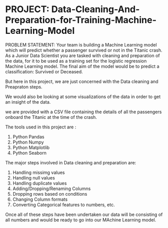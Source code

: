 # PROJECT: Data-Cleaning-And-Preparation-for-Training-Machine-Learning-Model

PROBLEM STATEMENT: Your team is building a Machine Learning model which will predict whether a passenger survived or not in the Titanic crash. As a Junior Data Scientist you are tasked with cleaning and preparation of the data, for it to be used as a training set for the logistic regression Machine Learning model. The final aim of the model would be to predict a classification: Survived or Deceased. 

But here in this project, we are just concerned with the Data cleaning and Preapraton steps.

We would also be looking at some visualizations of the data in order to get an insight of the data.

we are provided with a CSV file containing the details of all the passengers onboard the Titanic at the time of the crash.

The tools used in this project are :

1. Python Pandas
2. Python Numpy 
3. Python Matplotlib
4. Python Seaborn

The major steps involved in Data cleaning and preparation are:

1. Handling missimg values
2. Handling null values
3. Handling duplicate values
4. Adding/Dropping/Renaming Columns
5. Dropping rows based on conditions
6. Changing Column formats
7. Converting Categorical features to numbers, etc.


Once all of these steps have been undertaken our data will be consisting of all numbers and would be ready to go into our MAchine Learning model.
